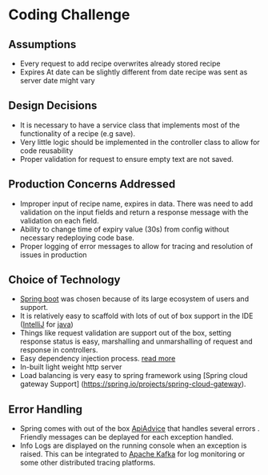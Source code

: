 #  Coding Challenge

## Assumptions

- Every request to add recipe overwrites already stored recipe
- Expires At date can be slightly different from date recipe was sent as server date might vary


## Design Decisions
- It is necessary to have a service class that implements most of the functionality of a recipe (e.g save).
- Very little logic should be implemented in the controller class to allow for code reusability
- Proper validation for request to ensure empty text are not saved.

## Production Concerns Addressed
- Improper input of recipe name, expires in data. There was need to add validation on the 
input fields and return a response message with the validation on each field.
- Ability to change time of expiry value (30s) from config without necessary redeploying code base.
- Proper logging of error messages to allow for tracing and resolution of issues in production

## Choice of Technology
-  [Spring boot](https://spring.io/projects/spring-boot) was chosen because of its large ecosystem of users and support.
- It is relatively easy to scaffold with lots of out of box support in the IDE ([IntelliJ](https://www.jetbrains.com/idea/promo) for [java](https://www.jetbrains.com/idea))
- Things like request validation are support out of the box, setting response status is easy,
 marshalling and unmarshalling of request and response in controllers.
- Easy dependency injection process. [read more](https://www.baeldung.com/spring-dependency-injection#)
- In-built light weight http server
- Load balancing is very easy to spring framework using [Spring cloud gateway Support] (https://spring.io/projects/spring-cloud-gateway).


## Error Handling
- Spring comes with out of the box [ApiAdvice](https://spring.io/blog/2013/11/01/exception-handling-in-spring-mvc) that handles several errors . Friendly messages can 
be deplayed for each exception handled.
- Info Logs are displayed on the running console when an exception is raised. This can be integrated 
to [Apache Kafka](https://kafka.apache.org/) for log monitoring  or some other distributed tracing platforms.
